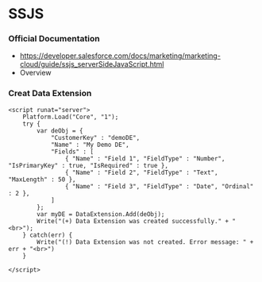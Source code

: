 # SSJS

### Official Documentation
- https://developer.salesforce.com/docs/marketing/marketing-cloud/guide/ssjs_serverSideJavaScript.html
- Overview

### Creat Data Extension
```
<script runat="server">
    Platform.Load("Core", "1");
    try {
        var deObj = {
            "CustomerKey" : "demoDE",
            "Name" : "My Demo DE",
            "Fields" : [
                { "Name" : "Field 1", "FieldType" : "Number", "IsPrimaryKey" : true, "IsRequired" : true },
                { "Name" : "Field 2", "FieldType" : "Text", "MaxLength" : 50 },
                { "Name" : "Field 3", "FieldType" : "Date", "Ordinal" : 2 },
            ]
        };
        var myDE = DataExtension.Add(deObj);
        Write("(+) Data Extension was created successfully." + "<br>");
    } catch(err) {
        Write("(!) Data Extension was not created. Error message: " + err + "<br>")
    }
    
</script>
```
